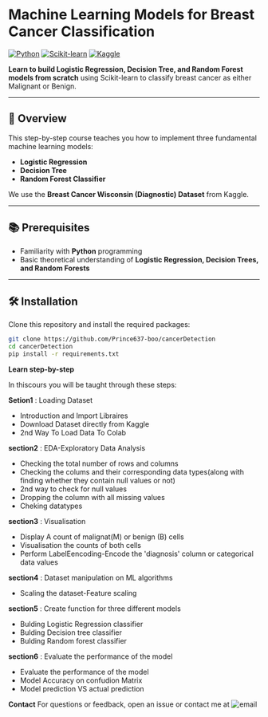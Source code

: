 # Machine Learning Models for Breast Cancer Classification

[![Python](https://img.shields.io/badge/Python-3.8%2B-blue)](https://www.python.org/)
[![Scikit-learn](https://img.shields.io/badge/Scikit--learn-1.0%2B-orange)](https://scikit-learn.org/)
[![Kaggle](https://img.shields.io/badge/Dataset-Kaggle-green)](https://www.kaggle.com/)


**Learn to build Logistic Regression, Decision Tree, and Random Forest models from scratch** using Scikit-learn to classify breast cancer as either Malignant or Benign.

---

## 📌 Overview
This step-by-step course teaches you how to implement three fundamental machine learning models:
- **Logistic Regression**
- **Decision Tree**
- **Random Forest Classifier**

We use the **Breast Cancer Wisconsin (Diagnostic) Dataset** from Kaggle.

---

## 📚 Prerequisites
- Familiarity with **Python** programming
- Basic theoretical understanding of **Logistic Regression, Decision Trees, and Random Forests**

---

## 🛠 Installation
Clone this repository and install the required packages:
```bash
git clone https://github.com/Prince637-boo/cancerDetection
cd cancerDetection
pip install -r requirements.txt
```

**Learn step-by-step**

In thiscours you will be taught through these steps:

**Setion1** : Loading Dataset
-  Introduction and Import Libraires
-  Download Dataset directly from Kaggle
-  2nd Way To Load Data To Colab
   
**section2** : EDA-Exploratory Data Analysis
-  Checking the total number of rows and columns
-  Checking the colums and their corresponding data types(along with finding whether they contain null values or not)
-  2nd way to check for null values
-  Dropping the column with all missing values
-  Cheking datatypes

**section3** : Visualisation
-  Display A count of malignat(M) or benign (B) cells
-  Visualisation the counts of both cells
-  Perform LabelEencoding-Encode the 'diagnosis' column or categorical data values

**section4** : Dataset manipulation on ML algorithms
-  Scaling the dataset-Feature scaling

**section5** : Create function for three different models
-  Bulding Logistic Regression classifier
-  Bulding Decision tree classifier
-  Bulding Random forest classifier

**section6** : Evaluate the performance of the model 
-  Evaluate the performance of the model
-  Model Accuracy on confudion Matrix
-  Model prediction VS actual prediction

**Contact**
  For questions or feedback, open an issue or contact me at ![email](i8674333@gmail.com.)
